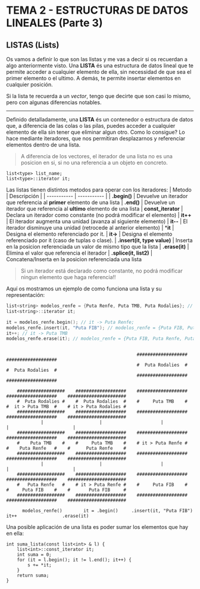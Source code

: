 # TEMA 2 - ESTRUCTURAS DE DATOS LINEALES (Parte 3)
## **LISTAS (Lists)**

Os vamos a definir lo que son las listas y me vas a decir si os recuerdan a algo anteriormente visto. Una **LISTA** és una estructura de datos lineal que te permite acceder a cualquier elemento de ella, sin necessidad de que sea el primer elemento o el ultimo. A demás, te permite insertar elementos en cualquier posición.

Si la lista te recuerda a un *vector*, tengo que decirte que son casi lo mismo, pero con algunas diferencias notables.

---
Definido detalladamente, una **LISTA** és un contenedor o estructura de datos que, a diferencia de las colas o las pilas, puedes acceder a cualquier elemento de ella sin tener que eliminar algun otro. Como lo consigue? Lo hace mediante iteradores, que nos permitiran desplazarnos y referenciar elementos dentro de una lista. 

> A diferencia de los vectores, el iterador de una lista no es una posicion en si, si no una referencia a un objeto en concreto.

```
list<type> list_name;
list<type>::iterator it;
```

Las listas tienen distintos metodos para operar con los iteradores:
| Metodo | Descripción |
| ----------- | ----------- |
| **.begin()** | Devuelve un iterador que referencia al **primer** elemento de una lista
| **.end()** | Devuelve un iterador que referencia al **ultimo** elemento de una lista
| **const_iterator** | Declara un iterador como constante (no podrá modificar el elemento)
| **it++** | El iterador augmenta una unidad (avanza al siguiente elemento)
| **it--** | El iterador disminuye una unidad (retrocede al anterior elemento)
| ***it** | Designa el elemento referenciado por it.
| **it->** | Designa el elemento referenciado por it (caso de tuplas o clase).
| **.insert(it, type value)** | Inserta en la posicion referenciada un valor de mismo tipo que la lista
| **.erase(it)** | Elimina el valor que referencia el iterador
| **.splice(it, list2)** | Concatena/Inserta en la posicion referenciada una lista

> Si un iterador está declarado como constante, no podrá modificar ningun elemento que haga referencia!!

Aquí os mostramos un ejemplo de como funciona una lista y su representación:

```cc
list<string> modelos_renfe = {Puta Renfe, Puta TMB, Puta Rodalies}; // NO SE REPRESENTA LA LISTA ASÍ, ES UN EJEMPLO
list<string>::iterator it;

it = modelos_renfe.begin(); // it -> Puta Renfe;
modelos_renfe.insert(it, "Puta FIB"); // modelos_renfe = {Puta FIB, Puta Renfe, Puta TMB, Puta Rodalies};
it++; // it -> Puta TMB
modelos_renfe.erase(it); // modelos_renfe = {Puta FIB, Puta Renfe, Puta Rodalies}
```

```

                                                 ###################    ###################
                                                 #  Puta Rodalies  #    #  Puta Rodalies  #
                                                 ###################    ###################

    ##################    ###################    ###################    ###################    ######################
    #  Puta Rodalies #    #  Puta Rodalies  #    #     Puta TMB    #    #  it > Puta TMB  #    # it > Puta Rodalies #
    ##################    ###################    ###################    ###################    ######################
             |                     |                      |                      |                        |
    ##################    ###################    ###################    ###################    ######################
    #    Puta TMB    #    #     Puta TMB    #    # it > Puta Renfe #    #    Puta Renfe   #    #      Puta Renfe    #
    ##################    ###################    ###################    ###################    ######################
             |                     |                      |                      |                        |
    ##################    ###################    ###################    ###################    ######################
    #   Puta Renfe   #    # it > Puta Renfe #    #     Puta FIB    #    #     Puta FIB    #    #       Puta FIB     #
    ##################    ###################    ###################    ###################    ###################### 

      modelos_renfe()        it = .begin()     .insert(it, "Puta FIB")          it++                 .erase(it)

```

Una posible aplicación de una lista es poder sumar los elementos que hay en ella:

```
int suma_lista(const list<int> & l) {
    list<int>::const_iterator it;
    int suma = 0;
    for (it = l.begin(); it != l.end(); it++) {
        s += *it;
    }
    return suma;
}
```
